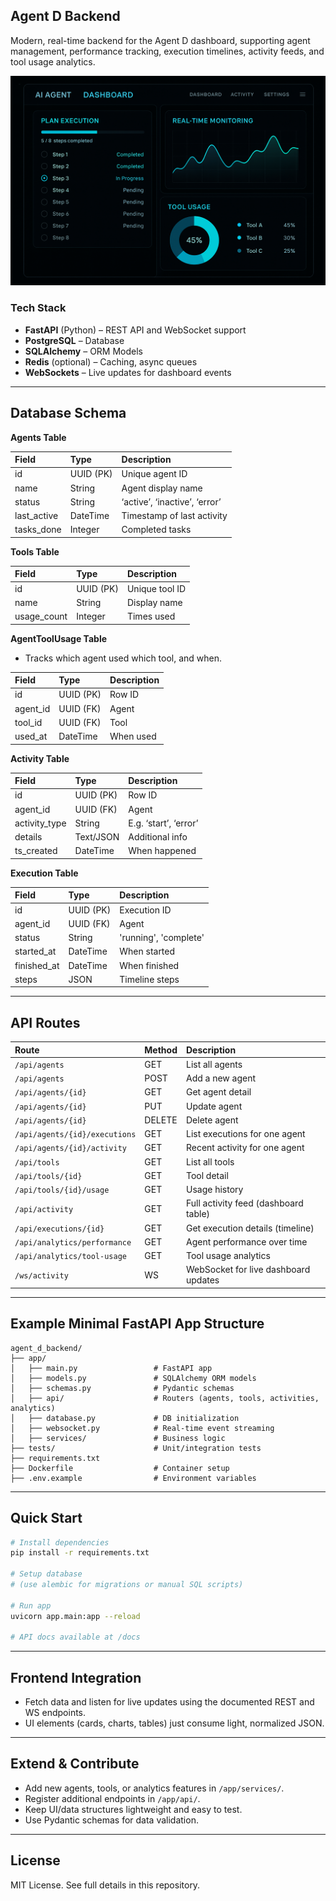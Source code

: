 ## Agent D Backend

Modern, real-time backend for the Agent D dashboard, supporting agent management, performance tracking, execution timelines, activity feeds, and tool usage analytics.

![Sample WireFrame](public/wireframe%20idea.png)

### Tech Stack

- **FastAPI** (Python) – REST API and WebSock­et support
- **PostgreSQL** – Database
- **SQLAlchemy** – ORM Models
- **Redis** (optional) – Caching, async queues
- **WebSockets** – Live updates for dashboard events

***

## Database Schema

**Agents Table**


| Field | Type | Description |
| :-- | :-- | :-- |
| id | UUID (PK) | Unique agent ID |
| name | String | Agent display name |
| status | String | ‘active’, ‘inactive’, ‘error’ |
| last_active | DateTime | Timestamp of last activity |
| tasks_done | Integer | Completed tasks |

**Tools Table**


| Field | Type | Description |
| :-- | :-- | :-- |
| id | UUID (PK) | Unique tool ID |
| name | String | Display name |
| usage_count | Integer | Times used |

**AgentToolUsage Table**

- Tracks which agent used which tool, and when.

| Field | Type | Description |
| :-- | :-- | :-- |
| id | UUID (PK) | Row ID |
| agent_id | UUID (FK) | Agent |
| tool_id | UUID (FK) | Tool |
| used_at | DateTime | When used |

**Activity Table**


| Field | Type | Description |
| :-- | :-- | :-- |
| id | UUID (PK) | Row ID |
| agent_id | UUID (FK) | Agent |
| activity_type | String | E.g. ‘start’, ‘error’ |
| details | Text/JSON | Additional info |
| ts_created | DateTime | When happened |

**Execution Table**


| Field | Type | Description |
| :-- | :-- | :-- |
| id | UUID (PK) | Execution ID |
| agent_id | UUID (FK) | Agent |
| status | String | 'running', 'complete' |
| started_at | DateTime | When started |
| finished_at | DateTime | When finished |
| steps | JSON | Timeline steps |


***

## API Routes

| Route | Method | Description |
| :-- | :-- | :-- |
| `/api/agents` | GET | List all agents |
| `/api/agents` | POST | Add a new agent |
| `/api/agents/{id}` | GET | Get agent detail |
| `/api/agents/{id}` | PUT | Update agent |
| `/api/agents/{id}` | DELETE | Delete agent |
| `/api/agents/{id}/executions` | GET | List executions for one agent |
| `/api/agents/{id}/activity` | GET | Recent activity for one agent |
| `/api/tools` | GET | List all tools |
| `/api/tools/{id}` | GET | Tool detail |
| `/api/tools/{id}/usage` | GET | Usage history |
| `/api/activity` | GET | Full activity feed (dashboard table) |
| `/api/executions/{id}` | GET | Get execution details (timeline) |
| `/api/analytics/performance` | GET | Agent performance over time |
| `/api/analytics/tool-usage` | GET | Tool usage analytics |
| `/ws/activity` | WS | WebSocket for live dashboard updates |


***

## Example Minimal FastAPI App Structure

```
agent_d_backend/
├── app/
│   ├── main.py                 # FastAPI app
│   ├── models.py               # SQLAlchemy ORM models
│   ├── schemas.py              # Pydantic schemas
│   ├── api/                    # Routers (agents, tools, activities, analytics)
│   ├── database.py             # DB initialization
│   ├── websocket.py            # Real-time event streaming
│   ├── services/               # Business logic
├── tests/                      # Unit/integration tests
├── requirements.txt
├── Dockerfile                  # Container setup
├── .env.example                # Environment variables
```


***

## Quick Start

```bash
# Install dependencies
pip install -r requirements.txt

# Setup database
# (use alembic for migrations or manual SQL scripts)

# Run app
uvicorn app.main:app --reload

# API docs available at /docs
```


***

## Frontend Integration

- Fetch data and listen for live updates using the documented REST and WS endpoints.
- UI elements (cards, charts, tables) just consume light, normalized JSON.

***

## Extend \& Contribute

- Add new agents, tools, or analytics features in `/app/services/`.
- Register additional endpoints in `/app/api/`.
- Keep UI/data structures lightweight and easy to test.
- Use Pydantic schemas for data validation.

***

## License

MIT License. See full details in this repository.
